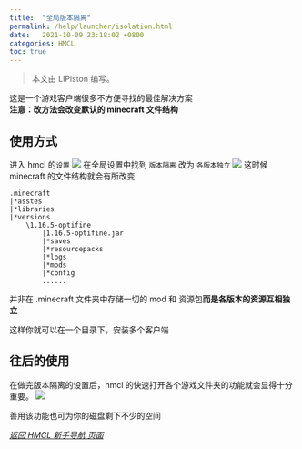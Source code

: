 ```yaml
---
title:  "全局版本隔离"
permalink: /help/launcher/isolation.html
date:   2021-10-09 23:18:02 +0800
categories: HMCL
toc: true
---
```

> 本文由 LIPiston 编写。

这是一个游戏客户端很多不方便寻找的最佳解决方案<br/>
**注意：改方法会改变默认的 minecraft 文件结构**

## 使用方式
进入 hmcl 的`设置`
![](assets\img\docs\Global-version-isolation\img.png)
在全局设置中找到 `版本隔离`
改为 `各版本独立`
![](assets\img\docs\Global-version-isolation\img1.png)
这时候 minecraft 的文件结构就会有所改变
```
.minecraft
|*asstes
|*libraries
|*versions
    \1.16.5-optifine
        |1.16.5-optifine.jar
        |*saves
        |*resourcepacks
        |*logs
        |*mods
        |*config
        ......
```
并非在 .minecraft 文件夹中存储一切的 mod 和 资源包**而是各版本的资源互相独立**

这样你就可以在一个目录下，安装多个客户端

## 往后的使用
在做完版本隔离的设置后，hmcl 的快速打开各个游戏文件夹的功能就会显得十分重要。
![](assets/img/docs/Global-version-isolation/img2.png)

善用该功能也可为你的磁盘剩下不少的空间

_[返回 HMCL 新手导航 页面](index-help.md)_
